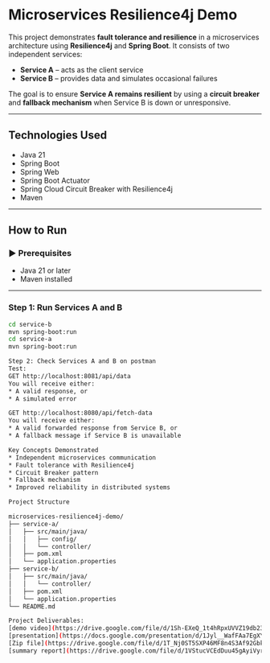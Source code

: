 # Microservices Resilience4j Demo

This project demonstrates **fault tolerance and resilience** in a microservices architecture using **Resilience4j** and **Spring Boot**. It consists of two independent services:

- **Service A** – acts as the client service
- **Service B** – provides data and simulates occasional failures

The goal is to ensure **Service A remains resilient** by using a **circuit breaker** and **fallback mechanism** when Service B is down or unresponsive.

---

##  Technologies Used

- Java 21
- Spring Boot
- Spring Web
- Spring Boot Actuator
- Spring Cloud Circuit Breaker with Resilience4j
- Maven

---

##  How to Run

### ▶️ Prerequisites

- Java 21 or later
- Maven installed

---

###  Step 1: Run Services A and B 

```bash
cd service-b
mvn spring-boot:run
cd service-a
mvn spring-boot:run

Step 2: Check Services A and B on postman
Test:
GET http://localhost:8081/api/data
You will receive either:
* A valid response, or
* A simulated error

GET http://localhost:8080/api/fetch-data
You will receive either:
* A valid forwarded response from Service B, or
* A fallback message if Service B is unavailable

Key Concepts Demonstrated
* Independent microservices communication
* Fault tolerance with Resilience4j
* Circuit Breaker pattern
* Fallback mechanism
* Improved reliability in distributed systems

Project Structure

microservices-resilience4j-demo/
├── service-a/
│   ├── src/main/java/
│   │   ├── config/
│   │   └── controller/
│   ├── pom.xml
│   └── application.properties
├── service-b/
│   ├── src/main/java/
│   │   └── controller/
│   ├── pom.xml
│   └── application.properties
└── README.md

Project Deliverables:
[demo video](https://drive.google.com/file/d/1Sh-EXeQ_1t4hRpxUVVZ19db23l--8q8-/view?usp=sharing)
[presentation](https://docs.google.com/presentation/d/1Jyl__WafFAa7EgXYkRIB_cIxnrMdJVW1/edit?usp=share_link&ouid=110946249228515755175&rtpof=true&sd=true)
[Zip file](https://drive.google.com/file/d/1T_Nj0ST5SXP46MF8n4S3Af92Gbk781cg/view?usp=sharing)
[summary report](https://drive.google.com/file/d/1VStucVCEdDuu45gAyiVyrAwYhuPmInHg/view?usp=sharing)

